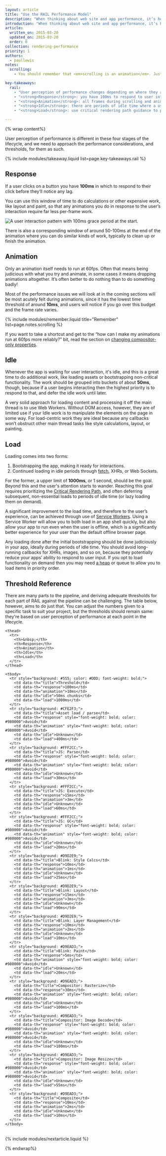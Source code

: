 ```yaml
---
layout: article
title: "Use the RAIL Performance Model"
description: "When thinking about web site and app performance, it’s helpful to separate the performance requirements into four areas. The Google Chrome team calls this RAIL. RAIL stands for Response, Animation, Idle, Load, and it’s an extremely useful and user-centric way to think about performance."
introduction: "When thinking about web site and app performance, it’s helpful to separate the performance requirements into four areas. The Google Chrome team calls this <strong>RAIL</strong>. <strong>RAIL</strong> stands for <strong>R</strong>esponse, <strong>A</strong>nimation, <strong>I</strong>dle, <strong>L</strong>oad, and it’s an extremely useful and user-centric way to think about performance."
article:
  written_on: 2015-03-20
  updated_on: 2015-03-20
  order: 0
collection: rendering-performance
priority: 1
authors:
  - paullewis
notes:
  scrolling:
    - You should remember that <em>scrolling is an animation</em>. Just because the browser handles it for you doesn’t mean you can ignore it. Adding JavaScript or other work to scroll or other input handlers can negatively affect an app’s performance, so take care!

key-takeaways:
  rail:
    - "User perception of performance changes depending on where they are in your app’s lifecycle."
    - "<strong>Response</strong>: you have 100ms to respond to user interactions."
    - "<strong>Animation</strong>: all frames during scrolling and animations should be complete inside 10ms to achieve 60fps, and to allow the browser time to do housekeeping."
    - "<strong>Idle</strong>: there are periods of idle time where a user is not interacting; use these as opportunities to work on non-essential tasks. Split this into 50ms chunks."
    - "<strong>Load</strong>: use critical rendering path guidance to provide an initial experience in under 1 second; defer all non-essential load work to after the initial load."

---
```

{% wrap content%}

User perception of performance is different in these four stages of the lifecycle, and we need to approach the performance considerations, and thresholds, for them as such.

{% include modules/takeaway.liquid list=page.key-takeaways.rail %}

## Response

If a user clicks on a button you have **100ms** in which to respond to their click before they’ll notice any lag.

You can use this window of time to do calculations or other expensive work, like layout and paint, so that any animations you do in response to the user’s interaction require far less per-frame work.

<img src="images/use-the-rail-performance-model/interaction-pattern.jpg" class="center" alt="A user interaction pattern with 100ms grace period at the start.">

There is also a corresponding window of around 50-100ms at the end of the animation where you can do similar kinds of work, typically to clean up or finish the animation.

## Animation

Only an animation itself needs to run at 60fps. Often that means being judicious with what you try and animate, in some cases it means dropping animations altogether. It’s often better to do nothing than to do something badly!

Most of the performance issues we will look at in the coming sections will be most acutely felt during animations, since it has the lowest time threshold of around **10ms**, and users will notice if you go over this budget and the frame rate varies.

{% include modules/remember.liquid title="Remember" list=page.notes.scrolling %}

If you want to take a shortcut and get to the “how can I make my animations run at 60fps more reliably?” bit, read the section on [changing compositor-only properties](stick-to-compositor-only-properties-and-manage-layer-count).

## Idle

Whenever the app is waiting for user interaction, it's idle, and this is a great time to do additional work, like loading assets or bootstrapping non-critical functionality. The work should be grouped into buckets of about **50ms**, though, because if a user begins interacting then the highest priority is to respond to that, and defer the idle work until later.

A very solid approach for loading content and processing it off the main thread is to use Web Workers. Without DOM access, however, they are of limited use if your Idle work is to manipulate the elements on the page in some way. For load-centric work they are ideal because any callbacks won’t obstruct other main thread tasks like style calculations, layout, or painting.

## Load

Loading comes into two forms:

1. Bootstrapping the app, making it ready for interactions.
2. Continued loading in idle periods through [fetch](http://updates.html5rocks.com/2015/03/introduction-to-fetch), XHRs, or Web Sockets.

For the former, a upper limit of **1000ms**, or 1 second, should be the goal. Beyond this and the user's attention starts to wander. Reaching this goal requires prioritizing the [Critical Rendering Path](../critical-rendering-path), and often deferring subsequent, non-essential loads to periods of idle time (or lazy loading them on demand).

A significant improvement to the load time, and therefore to the user’s experience, can be achieved through use of [Service Workers](http://www.html5rocks.com/en/tutorials/service-worker/introduction/). Using a Service Worker will allow you to both load in an app shell quickly, but also allow your app to run even when the user is offline, which is a significantly better experience for your user than the default offline browser page.

Any loading done after the initial bootstrapping should be done judiciously in your app, ideally during periods of idle time. You should avoid long-running callbacks for XHRs, images, and so on, because they potentially reduce your apps’ ability to respond to user input. If you opt to load functionality on demand then you may need [a heap](http://en.wikipedia.org/wiki/Heap_%28data_structure%29) or queue to allow you to load items in priority order.

## Threshold Reference
There are many parts to the pipeline, and deriving adequate thresholds for each part of RAIL against the pipeline can be challenging. The table below, however, aims to do just that. You can adjust the numbers given to a specific task to suit your project, but the thresholds should remain same: they're based on user perception of performance at each point in the lifecycle.

<table class="table-5">
    <colgroup>
      <col span="1" />
      <col span="1" />
      <col span="1" />
      <col span="1" />
      <col span="1" />
    </colgroup>

    <thead>
      <tr>
        <th>&nbsp;</th>
        <th>Response</th>
        <th>Animation</th>
        <th>Idle</th>
        <th>Load</th>
      </tr>
    </thead>

    <tbody>
      <tr style="background: #555; color: #DDD; font-weight: bold;">
        <td data-th="title">Threshold</td>
        <td data-th="response">100ms</td>
        <td data-th="animation">10ms</td>
        <td data-th="idle">50ms chunks</td>
        <td data-th="load">1000ms</td>
      </tr>
      <tr style="background: #CFE2F3;">
        <td data-th="title">Asset load / parse</td>
        <td data-th="response" style="font-weight: bold; color: #980000">Avoid</td>
        <td data-th="animation" style="font-weight: bold; color: #980000">Avoid</td>
        <td data-th="idle">Unknown</td>
        <td data-th="load">400ms</td>
      </tr>
      <tr style="background: #FFF2CC;">
        <td data-th="title">JS: Parse</td>
        <td data-th="response" style="font-weight: bold; color: #980000">Avoid</td>
        <td data-th="animation" style="font-weight: bold; color: #980000">Avoid</td>
        <td data-th="idle">Unknown</td>
        <td data-th="load">30ms</td>
      </tr>
      <tr style="background: #FFF2CC;">
        <td data-th="title">JS: Execute</td>
        <td data-th="response">15ms</td>
        <td data-th="animation">3m</td>
        <td data-th="idle">Unknown</td>
        <td data-th="load">60ms</td>
      </tr>
      <tr style="background: #FFF2CC;">
        <td data-th="title">JS: GC</td>
        <td data-th="response" style="font-weight: bold; color: #980000">Avoid</td>
        <td data-th="animation" style="font-weight: bold; color: #980000">Avoid</td>
        <td data-th="idle">Unknown</td>
        <td data-th="load">20ms</td>
      </tr>
      <tr style="background: #D9D2E9;">
        <td data-th="title">Blink: Style Calcs</td>
        <td data-th="response">10ms</td>
        <td data-th="animation">1ms</td>
        <td data-th="idle">Unknown</td>
        <td data-th="load">25ms</td>
      </tr>
      <tr style="background: #D9D2E9;">
        <td data-th="title">Blink: Layout</td>
        <td data-th="response">15ms</td>
        <td data-th="animation">3ms</td>
        <td data-th="idle">Unknown</td>
        <td data-th="load">90ms</td>
      </tr>
      <tr style="background: #D9D2E9;">
        <td data-th="title">Blink: Layer Management</td>
        <td data-th="response">10ms</td>
        <td data-th="animation">2ms</td>
        <td data-th="idle">Unknown</td>
        <td data-th="load">10ms</td>
      </tr>
      <tr style="background: #D9EAD3;">
        <td data-th="title">Blink: Paint</td>
        <td data-th="response">5ms</td>
        <td data-th="animation" style="font-weight: bold; color: #980000">Avoid</td>
        <td data-th="idle">Unknown</td>
        <td data-th="load">20ms</td>
      </tr>
      <tr style="background: #D9EAD3;">
        <td data-th="title">Compositor: Rasterize</td>
        <td data-th="response">30ms</td>
        <td data-th="animation" style="font-weight: bold; color: #980000">Avoid</td>
        <td data-th="idle">Unknown</td>
        <td data-th="load">100ms</td>
      </tr>
      <tr style="background: #D9EAD3;">
        <td data-th="title">Compositor: Image Decode</td>
        <td data-th="response" style="font-weight: bold; color: #980000">Avoid</td>
        <td data-th="animation" style="font-weight: bold; color: #980000">Avoid</td>
        <td data-th="idle">Unknown</td>
        <td data-th="load">180ms</td>
      </tr>
      <tr style="background: #D9EAD3;">
        <td data-th="title">Compositor: Image Resize</td>
        <td data-th="response" style="font-weight: bold; color: #980000">Avoid</td>
        <td data-th="animation" style="font-weight: bold; color: #980000">Avoid</td>
        <td data-th="idle">Unknown</td>
        <td data-th="load">55ms</td>
      </tr>
      <tr style="background: #D9EAD3;">
        <td data-th="title">Composite</td>
        <td data-th="response">10ms</td>
        <td data-th="animation">2ms</td>
        <td data-th="idle">Unknown</td>
        <td data-th="load">10ms</td>
      </tr>
    </tbody>
  </table>


{% include modules/nextarticle.liquid %}

{% endwrap%}
